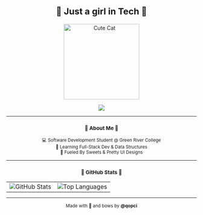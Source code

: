 <h1 align="center"><small>🎀 Just a girl in Tech 🎀</small></h1>

<p align="center">
  <img src="https://media.giphy.com/media/JIX9t2j0ZTN9S/giphy.gif" alt="Cute Cat" width="200" />
</p>

<p align="center">
  <small>
    <img src="https://readme-typing-svg.herokuapp.com?font=Fira+Code&weight=500&size=18&pause=1000&center=true&vCenter=true&color=FFB6C1&width=435&lines=Hi+I'm+qopci.;Software+Development+Girly.;Music+Addict.;Frontend+%2B+Backend." />
  </small>
</p>

<hr>

<h3 align="center"><small>🌸 About Me 🌸</small></h3>

<p align="center"><small>
  💻 Software Development Student @ Green River College <br>
  🌱 Learning Full-Stack Dev & Data Structures <br>
  🍰 Fueled By Sweets & Pretty UI Designs
</small></p>

<hr>

<h3 align="center"><small>🎀 GitHub Stats 🎀</small></h3>

<p align="center">
  <table align="center" cellpadding="0" cellspacing="0" style="margin: auto;">
    <tr>
      <td>
        <img src="https://github-readme-stats.vercel.app/api?username=qopci&show_icons=true&theme=tokyonight&count_private=true&hide_title=true&hide_border=true&stroke=FF69B4" alt="GitHub Stats" />
      </td>
      <td>
        <img src="https://github-readme-stats.vercel.app/api/top-langs/?username=qopci&layout=compact&theme=tokyonight&hide_border=true&stroke=FF69B4" alt="Top Languages" />
      </td>
    </tr>
  </table>
</p>

<hr>

<p align="center"><small>
  Made with 💖 and bows by <strong>@qopci</strong>
</small></p>
